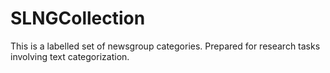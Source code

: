 # SLNGCollection
This is a labelled set of newsgroup categories. Prepared for research tasks involving text categorization.
